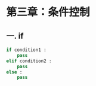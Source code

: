 # 第三章：条件控制

## 一. if
```python
if condition1 :
    pass
elif condition2 :
    pass
else :
    pass
```


<comment/>
